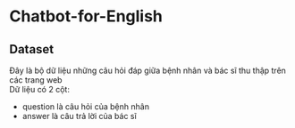 # Chatbot-for-English
## Dataset
Đây là bộ dữ liệu những câu hỏi đáp giữa bệnh nhân và bác sĩ thu thập trên các trang web  
Dữ liệu có 2 cột:  
- question là câu hỏi của bệnh nhân
- answer là câu trả lời của bác sĩ
